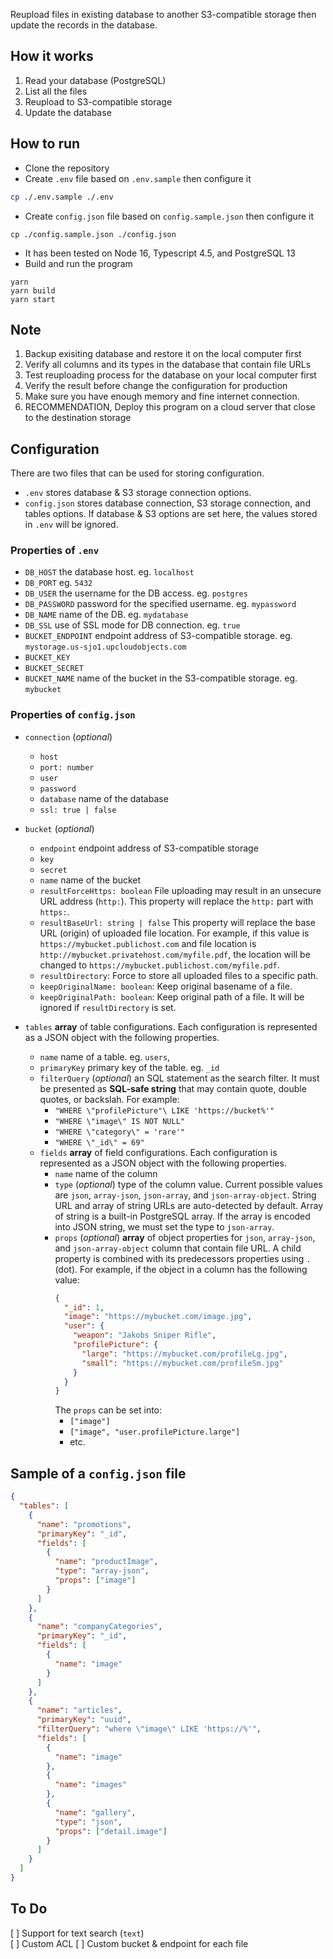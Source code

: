 Reupload files in existing database to another S3-compatible storage then update the records in the database.

## How it works
1. Read your database (PostgreSQL)
2. List all the files
3. Reupload to S3-compatible storage
4. Update the database

## How to run
- Clone the repository
- Create `.env` file based on `.env.sample` then configure it
```bash
cp ./.env.sample ./.env
```
-  Create `config.json` file based on `config.sample.json` then configure it
```
cp ./config.sample.json ./config.json
```
- It has been tested on Node 16, Typescript 4.5, and PostgreSQL 13
- Build and run the program
```
yarn
yarn build
yarn start
```

## Note
1. Backup exisiting database and restore it on the local computer first
1. Verify all columns and its types in the database that contain file URLs
1. Test reuploading process for the database on your local computer first
1. Verify the result before change the configuration for production
1. Make sure you have enough memory and fine internet connection.
1. RECOMMENDATION, Deploy this program on a cloud server that close to the destination storage 

## Configuration
There are two files that can be used for storing configuration. 

- `.env` stores database & S3 storage connection options. 
- `config.json` stores database connection, S3 storage connection, and tables options. If database & S3 options are set here, the values stored in `.env` will be ignored. 

### Properties of `.env`
- `DB_HOST` the database host. eg. `localhost`
- `DB_PORT` eg. `5432`
- `DB_USER` the username for the DB access. eg. `postgres`
- `DB_PASSWORD` password for the specified username. eg. `mypassword`
- `DB_NAME` name of the DB. eg. `mydatabase`
- `DB_SSL` use of SSL mode for DB connection. eg. `true`
- `BUCKET_ENDPOINT` endpoint address of S3-compatible storage. eg. `mystorage.us-sjo1.upcloudobjects.com`
- `BUCKET_KEY`
- `BUCKET_SECRET`
- `BUCKET_NAME` name of the bucket in the S3-compatible storage. eg. `mybucket`

### Properties of `config.json`
- `connection` (*optional*) 
    - `host` 
    - `port: number` 
    - `user` 
    - `password` 
    - `database` name of the database 
    - `ssl: true | false` 

- `bucket` (*optional*) 
    - `endpoint` endpoint address of S3-compatible storage 
    - `key` 
    - `secret` 
    - `name` name of the bucket 
    - `resultForceHttps: boolean` File uploading may result in an unsecure URL address (`http:`). This property will replace the `http:` part with `https:`. 
    - `resultBaseUrl: string | false` This property will replace the base URL (origin) of uploaded file location. For example, if this value is `https://mybucket.publichost.com` and file location is `http://mybucket.privatehost.com/myfile.pdf`, the location will be changed to `https://mybucket.publichost.com/myfile.pdf`.  
    - `resultDirectory`: Force to store all uploaded files to a specific path.
    - `keepOriginalName: boolean`: Keep original basename of a file.
    - `keepOriginalPath: boolean`: Keep original path of a file. It will be ignored if `resultDirectory` is set.

- `tables` **array** of table configurations. Each configuration is represented as a JSON object with the following properties. 
    - `name` name of a table. eg. `users`, 
    - `primaryKey` primary key of the table. eg. `_id` 
    - `filterQuery` (*optional*) an SQL statement as the search filter. It must be presented as **SQL-safe string** that may contain quote, double quotes, or backslah. For example: 
        - `"WHERE \"profilePicture"\ LIKE 'https://bucket%'"` 
        - `"WHERE \"image\" IS NOT NULL"` 
        - `"WHERE \"category\" = 'rare'"` 
        - `"WHERE \"_id\" = 69"` 
    - `fields` **array** of field configurations. Each configuration is represented as a JSON object with the following properties. 
        - `name` name of the column 
        - `type` (*optional*) type of the column value. Current possible values are `json`, `array-json`, `json-array`, and `json-array-object`. String URL and array of string URLs are auto-detected by default. Array of string is a built-in PostgreSQL array. If the array is encoded into JSON string, we must set the type to `json-array`.
        - `props` (*optional*) **array** of object properties for `json`, `array-json`, and `json-array-object` column that contain file URL. A child property is combined with its predecessors properties using `.` (dot). 
          For example, if the object in a column has the following value: 
          ```json
          {
            "_id": 1,
            "image": "https://mybucket.com/image.jpg",
            "user": {
              "weapon": "Jakobs Sniper Rifle",
              "profilePicture": {
                "large": "https://mybucket.com/profileLg.jpg",
                "small": "https://mybucket.com/profileSm.jpg"
              }
            }
          }
          ```
          The `props` can be set into:
            - `["image"]` 
            - `["image", "user.profilePicture.large"]`
            - etc.

## Sample of a `config.json` file
```json
{
  "tables": [
    {
      "name": "promotions",
      "primaryKey": "_id",
      "fields": [
        {
          "name": "productImage",
          "type": "array-json",
          "props": ["image"]
        }
      ]
    },
    {
      "name": "companyCategories",
      "primaryKey": "_id",
      "fields": [
        {
          "name": "image"
        }
      ]
    },
    {
      "name": "articles",
      "primaryKey": "uuid",
      "filterQuery": "where \"image\" LIKE 'https://%'",
      "fields": [
        {
          "name": "image"
        },
        {
          "name": "images"
        },
        {
          "name": "gallery",
          "type": "json",
          "props": ["detail.image"]
        }
      ]
    }
  ]
}
```

## To Do
[ ] Support for text search (`text`)   
[ ] Custom ACL
[ ] Custom bucket & endpoint for each file

        
